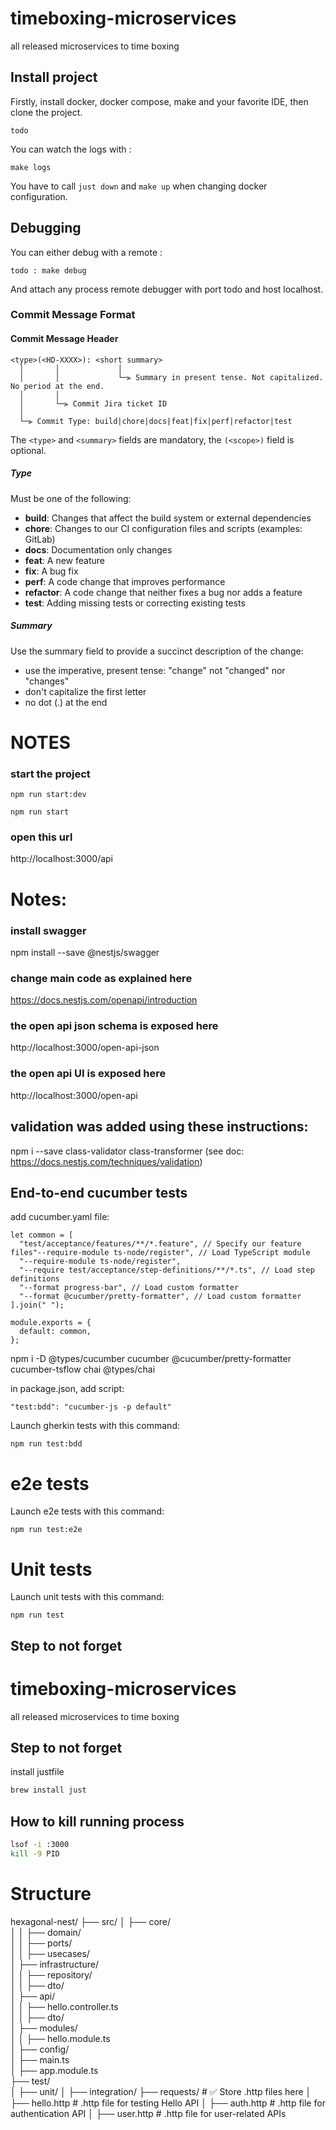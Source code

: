 # timeboxing-microservices
all released microservices to time boxing

## Install project

Firstly, install docker, docker compose, make and your favorite IDE, then
clone the project.

```
todo
```

You can watch the logs with :

```
make logs
```

You have to call `just down` and `make up` when changing docker configuration.

## Debugging

You can either debug with a remote :

```
todo : make debug
```

And attach any process remote debugger with port todo and host localhost.

### Commit Message Format


#### <a name="commit-header"></a>Commit Message Header

```
<type>(<HD-XXXX>): <short summary>
  │       │             │
  │       │             └─⫸ Summary in present tense. Not capitalized. No period at the end.
  │       │
  │       └─⫸ Commit Jira ticket ID 
  │
  └─⫸ Commit Type: build|chore|docs|feat|fix|perf|refactor|test
```

The `<type>` and `<summary>` fields are mandatory, the `(<scope>)` field is optional.

##### Type

Must be one of the following:

* **build**: Changes that affect the build system or external dependencies
* **chore**: Changes to our CI configuration files and scripts (examples: GitLab)
* **docs**: Documentation only changes
* **feat**: A new feature
* **fix**: A bug fix
* **perf**: A code change that improves performance
* **refactor**: A code change that neither fixes a bug nor adds a feature
* **test**: Adding missing tests or correcting existing tests

##### Summary

Use the summary field to provide a succinct description of the change:

* use the imperative, present tense: "change" not "changed" nor "changes"
* don't capitalize the first letter
* no dot (.) at the end


# NOTES

### start the project
```
npm run start:dev

npm run start
```

### open this url
http://localhost:3000/api


# Notes:

### install swagger
npm install --save @nestjs/swagger

### change main code as explained here
https://docs.nestjs.com/openapi/introduction

### the open api json schema is exposed here
http://localhost:3000/open-api-json

### the open api UI is exposed here
http://localhost:3000/open-api


## validation was added using these instructions:
npm i --save class-validator class-transformer
(see doc: https://docs.nestjs.com/techniques/validation)


## End-to-end cucumber tests
add cucumber.yaml file:
```
let common = [
  "test/acceptance/features/**/*.feature", // Specify our feature files"--require-module ts-node/register", // Load TypeScript module
  "--require-module ts-node/register",
  "--require test/acceptance/step-definitions/**/*.ts", // Load step definitions
  "--format progress-bar", // Load custom formatter
  "--format @cucumber/pretty-formatter", // Load custom formatter
].join(" ");

module.exports = {
  default: common,
};

```


npm i -D @types/cucumber cucumber @cucumber/pretty-formatter cucumber-tsflow chai @types/chai

in package.json, add script:
```
"test:bdd": "cucumber-js -p default"
```


Launch gherkin tests with this command:

```
npm run test:bdd
```

# e2e tests

Launch e2e tests with this command:

```
npm run test:e2e
```

# Unit tests

Launch unit tests with this command:

```
npm run test
```


## Step to not forget 
# timeboxing-microservices
all released microservices to time boxing 

## Step to not forget 
install justfile 
```sh
brew install just
```
## How to kill running process 
```sh
lsof -i :3000
kill -9 PID
```
# Structure
hexagonal-nest/
├── src/
│   ├── core/                 
│   │   ├── domain/           
│   │   ├── ports/            
│   │   ├── usecases/         
│   ├── infrastructure/       
│   │   ├── repository/       
│   │   ├── dto/              
│   ├── api/                  
│   │   ├── hello.controller.ts  
│   │   ├── dto/              
│   ├── modules/              
│   │   ├── hello.module.ts   
│   ├── config/               
│   ├── main.ts               
│   ├── app.module.ts         
├── test/                     
│   ├── unit/
│   ├── integration/
├── requests/                 # ✅ Store .http files here
│   ├── hello.http            # .http file for testing Hello API
│   ├── auth.http             # .http file for authentication API
│   ├── user.http             # .http file for user-related APIs
